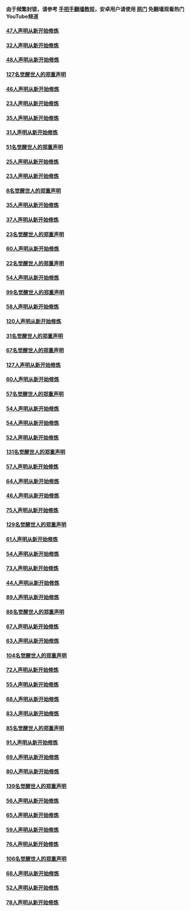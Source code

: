#### 由于频繁封锁，请参考 [手把手翻墙教程](https://github.com/gfw-breaker/guides/wiki/)，安卓用户请使用 [网门](https://github.com/gfw-breaker/nogfw/blob/master/dl.md?t=02261600) 免翻墙观看热门YouTube频道 

#### [47人声明从新开始修炼](../pages/91/421264.md?t=02261600) 

#### [32人声明从新开始修炼](../pages/91/421225.md?t=02261600) 

#### [48人声明从新开始修炼](../pages/91/421202.md?t=02261600) 

#### [127名觉醒世人的郑重声明](../pages/91/421224.md?t=02261600) 

#### [46人声明从新开始修炼](../pages/91/421203.md?t=02261600) 

#### [23人声明从新开始修炼](../pages/91/421138.md?t=02261600) 

#### [35人声明从新开始修炼](../pages/91/421122.md?t=02261600) 

#### [31人声明从新开始修炼](../pages/91/421081.md?t=02261600) 

#### [51名觉醒世人的郑重声明](../pages/91/421080.md?t=02261600) 

#### [25人声明从新开始修炼](../pages/91/421020.md?t=02261600) 

#### [23人声明从新开始修炼](../pages/91/420884.md?t=02261600) 

#### [8名觉醒世人的郑重声明](../pages/91/420883.md?t=02261600) 

#### [35人声明从新开始修炼](../pages/91/420809.md?t=02261600) 

#### [37人声明从新开始修炼](../pages/91/420766.md?t=02261600) 

#### [23名觉醒世人的郑重声明](../pages/91/420765.md?t=02261600) 

#### [60人声明从新开始修炼](../pages/91/420727.md?t=02261600) 

#### [22名觉醒世人的郑重声明](../pages/91/420726.md?t=02261600) 

#### [54人声明从新开始修炼](../pages/91/420529.md?t=02261600) 

#### [99名觉醒世人的郑重声明](../pages/91/420528.md?t=02261600) 

#### [58人声明从新开始修炼](../pages/91/420198.md?t=02261600) 

#### [120人声明从新开始修炼](../pages/91/420141.md?t=02261600) 

#### [31名觉醒世人的郑重声明](../pages/91/420197.md?t=02261600) 

#### [67名觉醒世人的郑重声明](../pages/91/420140.md?t=02261600) 

#### [127人声明从新开始修炼](../pages/91/420082.md?t=02261600) 

#### [60人声明从新开始修炼](../pages/91/420081.md?t=02261600) 

#### [57名觉醒世人的郑重声明](../pages/91/420080.md?t=02261600) 

#### [54人声明从新开始修炼](../pages/91/419533.md?t=02261600) 

#### [54人声明从新开始修炼](../pages/91/419532.md?t=02261600) 

#### [52人声明从新开始修炼](../pages/91/419531.md?t=02261600) 

#### [131名觉醒世人的郑重声明](../pages/91/419530.md?t=02261600) 

#### [57人声明从新开始修炼](../pages/91/419430.md?t=02261600) 

#### [64人声明从新开始修炼](../pages/91/419429.md?t=02261600) 

#### [46人声明从新开始修炼](../pages/91/419428.md?t=02261600) 

#### [75人声明从新开始修炼](../pages/91/419427.md?t=02261600) 

#### [129名觉醒世人的郑重声明](../pages/91/419426.md?t=02261600) 

#### [61人声明从新开始修炼](../pages/91/419198.md?t=02261600) 

#### [54人声明从新开始修炼](../pages/91/419197.md?t=02261600) 

#### [73人声明从新开始修炼](../pages/91/419196.md?t=02261600) 

#### [44人声明从新开始修炼](../pages/91/419075.md?t=02261600) 

#### [89人声明从新开始修炼](../pages/91/419074.md?t=02261600) 

#### [88名觉醒世人的郑重声明](../pages/91/419195.md?t=02261600) 

#### [67人声明从新开始修炼](../pages/91/419073.md?t=02261600) 

#### [63人声明从新开始修炼](../pages/91/419072.md?t=02261600) 

#### [104名觉醒世人的郑重声明](../pages/91/419071.md?t=02261600) 

#### [72人声明从新开始修炼](../pages/91/418902.md?t=02261600) 

#### [55人声明从新开始修炼](../pages/91/418901.md?t=02261600) 

#### [68人声明从新开始修炼](../pages/91/418900.md?t=02261600) 

#### [83人声明从新开始修炼](../pages/91/418757.md?t=02261600) 

#### [85名觉醒世人的郑重声明](../pages/91/418899.md?t=02261600) 

#### [91人声明从新开始修炼](../pages/91/418756.md?t=02261600) 

#### [69人声明从新开始修炼](../pages/91/418755.md?t=02261600) 

#### [80人声明从新开始修炼](../pages/91/418754.md?t=02261600) 

#### [139名觉醒世人的郑重声明](../pages/91/418753.md?t=02261600) 

#### [56人声明从新开始修炼](../pages/91/418594.md?t=02261600) 

#### [65人声明从新开始修炼](../pages/91/418593.md?t=02261600) 

#### [59人声明从新开始修炼](../pages/91/418592.md?t=02261600) 

#### [76人声明从新开始修炼](../pages/91/418431.md?t=02261600) 

#### [106名觉醒世人的郑重声明](../pages/91/418591.md?t=02261600) 

#### [68人声明从新开始修炼](../pages/91/418430.md?t=02261600) 

#### [52人声明从新开始修炼](../pages/91/418429.md?t=02261600) 

#### [78人声明从新开始修炼](../pages/91/418428.md?t=02261600) 

